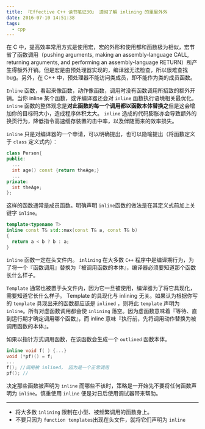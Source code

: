 ```yaml
---
title: 『Effective C++ 读书笔记30』 透彻了解 inlining 的里里外外
date: 2016-07-10 14:51:38
tags:
  - cpp
---
```


在 C 中，提高效率常用方式是使用宏，宏的外形和使用都和函数极为相似，宏节省了函数调用（pushing arguments, making an assembly-language CALL, returning arguments, and performing an assembly-language RETURN）所产生得额外开销。但是宏是由预处理器实现的，编译器无法检查，所以很难查找 bug。另外，在 C++ 中，预处理器不能访问类成员，即不能作为类的成员函数。

`Inline` 函数，看起来像函数，动作像函数，调用时没有函数调用所招致的额外开销。当你 inline 某个函数，或许编译器还会对 `inline` 函数执行语境相关最优化。`inline` 函数的整体观念是**对此函数的每一个调用都以函数本体替换之**但是这会增加你的目标码大小，造成程序体积太大。 `inline` 造成的代码膨胀亦会导致额外的换页行为，降低指令高速缓存装置的击中率，以及伴随而来的效率损失。


<!-- more -->
`inline` 只是对编译器的一个申请，可以明确提出，也可以隐喻提出（将函数定义于 `class` 定义式内）：
```cpp
class Person{
public:
  ...
  int age() const {return theAge;}
  ...
private:
  int theAge;
};
```
这样的函数通常是成员函数。明确声明 `inline`函数的做法是在其定义式前加上关键字 `inline`。
```cpp
template<typename T>
inline const T& std::max(const T& a, const T& b)
{
  return a < b ? b : a;
}
```
`inline` 函数一定在头文件内。 `inlining` 在大多数 `C++` 程序中是编译期行为，为了将一个『函数调用』替换为『被调用函数的本体』，编译器必须要知道那个函数长什么样子。

`Template` 通常也被置于头文件内，因为它一旦被使用，编译器为了将它具现化，需要知道它长什么样子。 Template 的具现化与 inlining 无关。如果认为根据你写的 `template` 具现出来的函数都应该是 `inlined` ，则将此 `template` 声明为 `inline`。所有对虚函数调用都会使 `inlining` 落空。因为虚函数意味着『等待、直到运行期才确定调用哪个函数』，而 inline 意味『执行前，先将调用动作替换为被调用函数的本体』。

如果以指针方式调用函数，在该函数会生成一个 `outlined` 函数本体。
```cpp
inline void f( ) {...}
void (*pf)() = f;
...
f(); //调用被 inlined， 因为是一个正常调用
pf(); //
```
决定那些函数被声明为 `inline` 而哪些不该时，策略是一开始先不要将任何函数声明为 `inline`。慎重使用 `inline` 便是对日后使用调试器带来帮助。

---

- 将大多数 `inlining` 限制在小型、被频繁调用的函数身上。
- 不要只因为 `function templates`出现在头文件，就将它们声明为 `inline`
